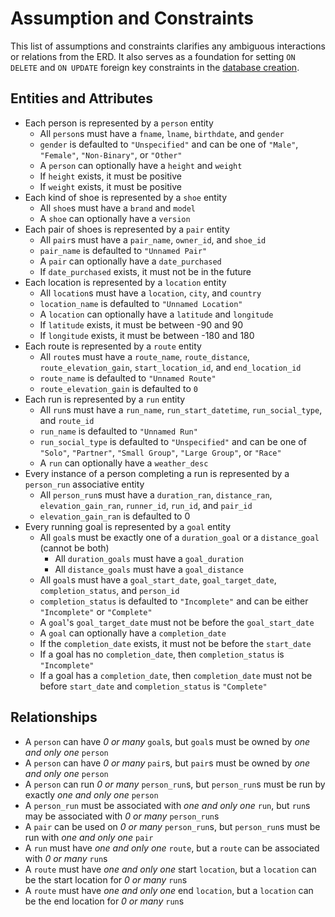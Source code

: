 # Assumption and Constraints
This list of assumptions and constraints clarifies any ambiguous interactions or relations from the ERD. It also serves as a foundation for setting `ON DELETE` and `ON UPDATE` foreign key constraints in the [database creation](../physical-schema/create_db.sql).

## Entities and Attributes
- Each person is represented by a `person` entity
    - All `person`s must have a `fname`, `lname`, `birthdate`, and `gender`
    - `gender` is defaulted to `"Unspecified"` and can be one of `"Male"`, `"Female"`, `"Non-Binary"`, or `"Other"`
    - A `person` can optionally have a `height` and `weight`
    - If `height` exists, it must be positive
    - If `weight` exists, it must be positive
- Each kind of shoe is represented by a `shoe` entity
    - All `shoe`s must have a `brand` and `model`
    - A `shoe` can optionally have a `version`
- Each pair of shoes is represented by a `pair` entity
    - All `pair`s must have a `pair_name`, `owner_id`, and `shoe_id`
    - `pair_name` is defaulted to `"Unnamed Pair"`
    - A `pair` can optionally have a `date_purchased`
    - If `date_purchased` exists, it must not be in the future
- Each location is represented by a `location` entity
    - All `location`s must have a `location`, `city`, and `country`
    - `location_name` is defaulted to `"Unnamed Location"`
    - A `location` can optionally have a `latitude` and `longitude`
    - If `latitude` exists, it must be between -90 and 90
    - If `longitude` exists, it must be between -180 and 180
- Each route is represented by a `route` entity
    - All `route`s must have a `route_name`, `route_distance`, `route_elevation_gain`, `start_location_id`, and `end_location_id`
    - `route_name` is defaulted to `"Unnamed Route"`
    - `route_elevation_gain` is defaulted to `0`
- Each run is represented by a `run` entity
    - All `run`s must have a `run_name`, `run_start_datetime`, `run_social_type`, and `route_id`
    - `run_name` is defaulted to `"Unnamed Run"`
    - `run_social_type` is defaulted to `"Unspecified"` and can be one of `"Solo"`, `"Partner"`, `"Small Group"`, `"Large Group"`, or `"Race"`
    - A `run` can optionally have a `weather_desc`
- Every instance of a person completing a run is represented by a `person_run` associative entity
    - All `person_run`s must have a `duration_ran`, `distance_ran`, `elevation_gain_ran`, `runner_id`, `run_id`, and `pair_id`
    - `elevation_gain_ran` is defaulted to 0
- Every running goal is represented by a `goal` entity
    - All `goal`s must be exactly one of a `duration_goal` or a `distance_goal` (cannot be both)
        - All `duration_goals` must have a `goal_duration`
        - All `distance_goals` must have a `goal_distance`
    - All `goal`s must have a `goal_start_date`, `goal_target_date`, `completion_status`, and `person_id`
    - `completion_status` is defaulted to `"Incomplete"` and can be either `"Incomplete"` or `"Complete"`
    - A `goal`'s `goal_target_date` must not be before the `goal_start_date`
    - A `goal` can optionally have a `completion_date`
    - If the `completion_date` exists, it must not be before the `start_date`
    - If a goal has no `completion_date`, then `completion_status` is `"Incomplete"`
    - If a goal has a `completion_date`, then `completion_date` must not be before `start_date` and `completion_status` is `"Complete"`

## Relationships
- A `person` can have *0 or many* `goal`s, but `goal`s must be owned by *one and only one* `person`
- A `person` can have *0 or many* `pair`s, but `pair`s must be owned by *one and only one* `person`
- A `person` can run *0 or many* `person_run`s, but `person_run`s must be run by exactly *one and only one* `person`
- A `person_run` must be associated with *one and only one* `run`, but `run`s may be associated with *0 or many* `person_run`s
- A `pair` can be used on *0 or many* `person_run`s, but `person_run`s must be run with *one and only one* `pair`
- A `run` must have *one and only one* `route`, but a `route` can be associated with *0 or many* `run`s
- A `route` must have *one and only one* start `location`, but a `location` can be the start location for *0 or many* `run`s
- A `route` must have *one and only one* end `location`, but a `location` can be the end location for *0 or many* `run`s